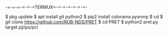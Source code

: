 -=-=-=-=-=-=TERMUX=-=-=-=-=-=-=-

$ pkg update
$ apt install git python2
$ pip2 install colorama pysnmp
$ cd
$ git clone https://github.com/RUB-NDS/PRET
$ cd PRET
$ python2 pret.py target pjl/ps/pcl
